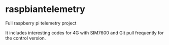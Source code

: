 # raspbiantelemetry
Full raspberry pi telemetry project 

It includes interesting codes for 4G with SIM7600 and Git pull frequently for the control version.
